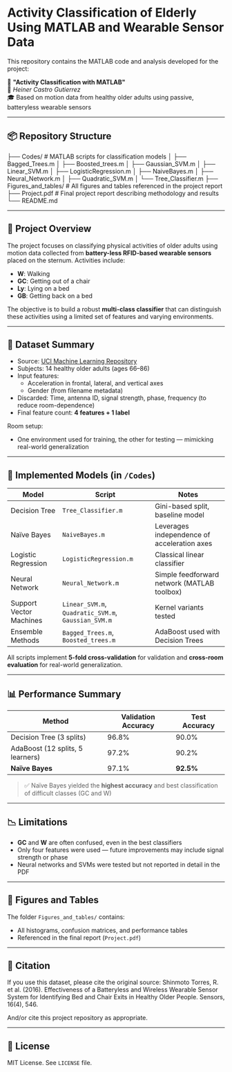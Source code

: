 # Activity Classification of Elderly Using MATLAB and Wearable Sensor Data

This repository contains the MATLAB code and analysis developed for the project:

📄 **"Activity Classification with MATLAB"**  
👤 *Heiner Castro Gutierrez*  
🎓 Based on motion data from healthy older adults using passive, batteryless wearable sensors

---

## 📦 Repository Structure
├── Codes/                     # MATLAB scripts for classification models
│   ├── Bagged_Trees.m
│   ├── Boosted_trees.m
│   ├── Gaussian_SVM.m
│   ├── Linear_SVM.m
│   ├── LogisticRegression.m
│   ├── NaiveBayes.m
│   ├── Neural_Network.m
│   ├── Quadratic_SVM.m
│   └── Tree_Classifier.m
├── Figures_and_tables/       # All figures and tables referenced in the project report
├── Project.pdf                # Final project report describing methodology and results
└── README.md

---

## 🧪 Project Overview

The project focuses on classifying physical activities of older adults using motion data collected from **battery-less RFID-based wearable sensors** placed on the sternum. Activities include:

- **W**: Walking  
- **GC**: Getting out of a chair  
- **Ly**: Lying on a bed  
- **GB**: Getting back on a bed

The objective is to build a robust **multi-class classifier** that can distinguish these activities using a limited set of features and varying environments.

---

## 🧬 Dataset Summary

- Source: [UCI Machine Learning Repository](https://archive.ics.uci.edu/)
- Subjects: 14 healthy older adults (ages 66–86)
- Input features:  
  - Acceleration in frontal, lateral, and vertical axes  
  - Gender (from filename metadata)  
- Discarded: Time, antenna ID, signal strength, phase, frequency (to reduce room-dependence)
- Final feature count: **4 features + 1 label**

Room setup:
- One environment used for training, the other for testing — mimicking real-world generalization

---

## 🤖 Implemented Models (in `/Codes`)

| Model               | Script               | Notes                                        |
|--------------------|----------------------|----------------------------------------------|
| Decision Tree       | `Tree_Classifier.m`   | Gini-based split, baseline model             |
| Naïve Bayes         | `NaiveBayes.m`        | Leverages independence of acceleration axes  |
| Logistic Regression | `LogisticRegression.m`| Classical linear classifier                   |
| Neural Network      | `Neural_Network.m`    | Simple feedforward network (MATLAB toolbox)  |
| Support Vector Machines | `Linear_SVM.m`, `Quadratic_SVM.m`, `Gaussian_SVM.m` | Kernel variants tested |
| Ensemble Methods    | `Bagged_Trees.m`, `Boosted_trees.m` | AdaBoost used with Decision Trees           |

All scripts implement **5-fold cross-validation** for validation and **cross-room evaluation** for real-world generalization.

---

## 📊 Performance Summary

| Method         | Validation Accuracy | Test Accuracy |
|----------------|---------------------|---------------|
| Decision Tree (3 splits) | 96.8%             | 90.0%         |
| AdaBoost (12 splits, 5 learners) | 97.2% | 90.2%         |
| **Naïve Bayes**        | 97.1%             | **92.5%**     |

> ✅ Naïve Bayes yielded the **highest accuracy** and best classification of difficult classes (GC and W)

---

## 📉 Limitations

- **GC** and **W** are often confused, even in the best classifiers  
- Only four features were used — future improvements may include signal strength or phase  
- Neural networks and SVMs were tested but not reported in detail in the PDF

---

## 📎 Figures and Tables

The folder `Figures_and_tables/` contains:
- All histograms, confusion matrices, and performance tables
- Referenced in the final report (`Project.pdf`)

---

## 🧠 Citation

If you use this dataset, please cite the original source: 
Shinmoto Torres, R. et al. (2016). Effectiveness of a Batteryless and Wireless Wearable Sensor System for Identifying Bed and Chair Exits in Healthy Older People. Sensors, 16(4), 546.

And/or cite this project repository as appropriate.

---

## 📝 License

MIT License. See `LICENSE` file.
